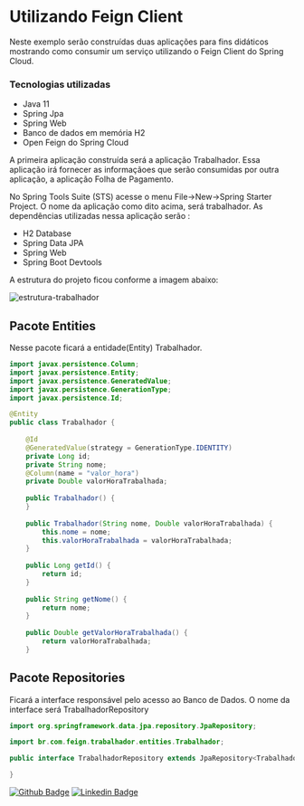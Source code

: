 # Utilizando Feign Client

Neste exemplo serão construídas duas aplicações para fins didáticos mostrando como consumir um serviço utilizando o Feign Client do Spring Cloud.

### Tecnologias utilizadas

* Java 11
* Spring Jpa
* Spring Web
* Banco de dados em memória H2
* Open Feign do Spring Cloud


A primeira aplicação construída será a aplicação Trabalhador. Essa aplicação irá fornecer as informaçãoes que serão consumidas por outra aplicação, a aplicação Folha de Pagamento.

No Spring Tools Suite (STS) acesse o menu File->New->Spring Starter Project. O nome da aplicação como dito acima, será trabalhador.
As dependências utilizadas nessa aplicação serão :

* H2 Database
* Spring Data JPA
* Spring Web
* Spring Boot Devtools

A estrutura do projeto ficou conforme a imagem abaixo:

![estrutura-trabalhador](https://user-images.githubusercontent.com/38817390/138903449-78e6f123-a73c-4aff-8b19-5fa50a1f86fa.png)

## Pacote Entities
Nesse pacote ficará a entidade(Entity) Trabalhador.

``` java
import javax.persistence.Column;
import javax.persistence.Entity;
import javax.persistence.GeneratedValue;
import javax.persistence.GenerationType;
import javax.persistence.Id;

@Entity
public class Trabalhador {
	
	@Id
	@GeneratedValue(strategy = GenerationType.IDENTITY)
	private Long id;	
	private String nome;	
	@Column(name = "valor_hora")
	private Double valorHoraTrabalhada;
	
	public Trabalhador() {
	}
	
	public Trabalhador(String nome, Double valorHoraTrabalhada) {
		this.nome = nome;
		this.valorHoraTrabalhada = valorHoraTrabalhada;
	}
	
	public Long getId() {
		return id;
	}
	
	public String getNome() {
		return nome;
	}
	
	public Double getValorHoraTrabalhada() {
		return valorHoraTrabalhada;
	}	
  ```
  
  ## Pacote Repositories
  Ficará a interface responsável pelo acesso ao Banco de Dados. O nome da interface será TrabalhadorRepository
  
  ``` java
  import org.springframework.data.jpa.repository.JpaRepository;

import br.com.feign.trabalhador.entities.Trabalhador;

public interface TrabalhadorRepository extends JpaRepository<Trabalhador,Long>{

}
```





[![Github Badge](https://img.shields.io/badge/-Github-000?style=flat-square&logo=Github&logoColor=white&link=https://github.com/ronaldcorradi/)](https://github.com/ronaldcorradi/)
[![Linkedin Badge](https://img.shields.io/badge/-LinkedIn-blue?style=flat-square&logo=Linkedin&logoColor=white&link=https://www.linkedin.com/in/ronald-corradi-costa/)](https://www.linkedin.com/in/ronald-corradi-costa/)
